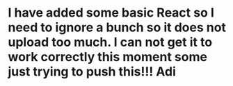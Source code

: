 # I have added some basic React so I need to ignore a bunch so it does not upload too much. I can not get it to work correctly this moment some just trying to push this!!! Adi
